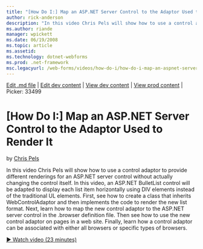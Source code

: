 ```yaml
---
title: "[How Do I:] Map an ASP.NET Server Control to the Adaptor Used to Render It | Microsoft Docs"
author: rick-anderson
description: "In this video Chris Pels will show how to use a control adaptor to provide different renderings for an ASP.NET server control without actually changing the c..."
ms.author: riande
manager: wpickett
ms.date: 06/19/2008
ms.topic: article
ms.assetid: 
ms.technology: dotnet-webforms
ms.prod: .net-framework
msc.legacyurl: /web-forms/videos/how-do-i/how-do-i-map-an-aspnet-server-control-to-the-adaptor-used-to-render-it
---
```

[Edit .md file](C:\Projects\msc\dev\Msc.Www\Web.ASP\App_Data\github\web-forms\videos\how-do-i\how-do-i-map-an-aspnet-server-control-to-the-adaptor-used-to-render-it.md) | [Edit dev content](http://www.aspdev.net/umbraco#/content/content/edit/26476) | [View dev content](http://docs.aspdev.net/tutorials/web-forms/videos/how-do-i/how-do-i-map-an-aspnet-server-control-to-the-adaptor-used-to-render-it.html) | [View prod content](http://www.asp.net/web-forms/videos/how-do-i/how-do-i-map-an-aspnet-server-control-to-the-adaptor-used-to-render-it) | Picker: 33499

[How Do I:] Map an ASP.NET Server Control to the Adaptor Used to Render It
====================
by [Chris Pels](https://twitter.com/chrispels)

In this video Chris Pels will show how to use a control adaptor to provide different renderings for an ASP.NET server control without actually changing the control itself. In this video, an ASP.NET BulletList control will be adapted to display each list item horizontally using DIV elements instead of the traditional UL elements. First, see how to create a class that inherits WebControlAdaptor and then implements the code to render the new list format. Next, learn how to map the new control adaptor to the ASP.NET server control in the .browser definition file. Then see how to use the new control adaptor on pages in a web site. Finally, learn how a control adaptor can be associated with either all browsers or specific types of browsers.

[&#9654; Watch video (23 minutes)](https://channel9.msdn.com/Blogs/ASP-NET-Site-Videos/how-do-i-map-an-aspnet-server-control-to-the-adaptor-used-to-render-it)